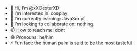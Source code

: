 - 👋 Hi, I’m @xXDexterXD
- 👀 I’m interested in: cosplay
- 🌱 I’m currently learning: JavaScript
- 💞️ I’m looking to collaborate on: nothing
- 📫 How to reach me: dont
- 😄 Pronouns: he/him
- ⚡ Fun fact: the human palm is said to be the most tasteful

<!---
xXDexterXD/xXDexterXD is a ✨ special ✨ repository because its `README.md` (this file) appears on your GitHub profile.
You can click the Preview link to take a look at your changes.
--->
